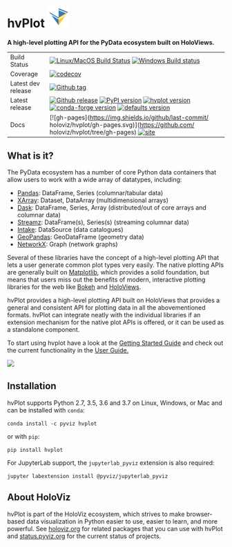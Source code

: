 <h1>
hvPlot <img src="/doc/_static/hvplot-logo.png" width="50" height="50">
</h1>

**A high-level plotting API for the PyData ecosystem built on HoloViews.**

|    |    |
| --- | --- |
| Build Status | [![Linux/MacOS Build Status](https://travis-ci.org/holoviz/hvplot.svg?branch=master&logo=travis)](https://travis-ci.org/holoviz/hvplot) [![Windows Build status](https://img.shields.io/appveyor/ci/holoviz-developers/hvplot/master.svg?logo=appveyor)](https://ci.appveyor.com/project/holoviz-developers/hvplot/branch/master) |
| Coverage | [![codecov](https://codecov.io/gh/holoviz/hvplot/branch/master/graph/badge.svg)](https://codecov.io/gh/holoviz/hvplot) |
| Latest dev release | [![Github tag](https://img.shields.io/github/tag/holoviz/hvplot.svg?label=tag&colorB=11ccbb)](https://github.com/holoviz/hvplot/tags) |
| Latest release | [![Github release](https://img.shields.io/github/release/holoviz/hvplot.svg?label=tag&colorB=11ccbb)](https://github.com/holoviz/hvplot/releases) [![PyPI version](https://img.shields.io/pypi/v/hvplot.svg?colorB=cc77dd)](https://pypi.python.org/pypi/hvplot) [![hvplot version](https://img.shields.io/conda/v/pyviz/hvplot.svg?colorB=4488ff&style=flat)](https://anaconda.org/pyviz/hvplot) [![conda-forge version](https://img.shields.io/conda/v/conda-forge/hvplot.svg?label=conda%7Cconda-forge&colorB=4488ff)](https://anaconda.org/conda-forge/hvplot) [![defaults version](https://img.shields.io/conda/v/anaconda/hvplot.svg?label=conda%7Cdefaults&style=flat&colorB=4488ff)](https://anaconda.org/anaconda/hvplot) |
| Docs | [![gh-pages](https://img.shields.io/github/last-commit/ holoviz/hvplot/gh-pages.svg)](https://github.com/ holoviz/hvplot/tree/gh-pages) [![site](https://img.shields.io/website-up-down-green-red/http/hvplot.pyviz.org.svg)](http://hvplot.pyviz.org) |



## What is it?

The PyData ecosystem has a number of core Python data containers that allow users to work with a wide array of datatypes, including:

* [Pandas](http://pandas.pydata.org): DataFrame, Series (columnar/tabular data)
* [XArray](http://xarray.pydata.org): Dataset, DataArray (multidimensional arrays)
* [Dask](http://dask.pydata.org): DataFrame, Series, Array (distributed/out of core arrays and columnar data)
* [Streamz](http://streamz.readthedocs.io): DataFrame(s), Series(s) (streaming columnar data)
* [Intake](http://github.com/ContinuumIO/intake): DataSource (data catalogues)
* [GeoPandas](http://geopandas.org): GeoDataFrame (geometry data)
* [NetworkX](https://networkx.github.io/documentation/stable/): Graph (network graphs)

Several of these libraries have the concept of a high-level plotting API that lets a user generate common plot types very easily. The native plotting APIs are generally built on [Matplotlib](http://matplotlib.org), which provides a solid foundation, but means that users miss out the benefits of modern, interactive plotting libraries for the web like [Bokeh](http://bokeh.org) and [HoloViews](http://holoviews.org).

hvPlot provides a high-level plotting API built on HoloViews that provides a general and consistent API for plotting data in all the abovementioned formats. hvPlot can integrate neatly with the individual libraries if an extension mechanism for the native plot APIs is offered, or it can be used as a standalone component.

To start using hvplot have a look at the [Getting Started Guide](https://hvplot.pyviz.org/getting_started/index.html) and check out the current functionality in the [User Guide.](https://hvplot.pyviz.org/user_guide/index.html)

<img src="http://blog.pyviz.org/images/hvplot_collage.png">

## Installation

hvPlot supports Python 2.7, 3.5, 3.6 and 3.7 on Linux, Windows, or Mac and can be installed with ``conda``:

```
conda install -c pyviz hvplot
```

or with ``pip``:

```
pip install hvplot
```

For JupyterLab support, the ``jupyterlab_pyviz`` extension is also required:

```
jupyter labextension install @pyviz/jupyterlab_pyviz
```


## About HoloViz

hvPlot is part of the HoloViz ecosystem, which strives to make browser-based data
visualization in Python easier to use, easier to learn, and more powerful.
See [holoviz.org](http://holoviz.org) for related packages that you can use with hvPlot and
[status.pyviz.org](http://status.pyviz.org) for the current status of projects.
